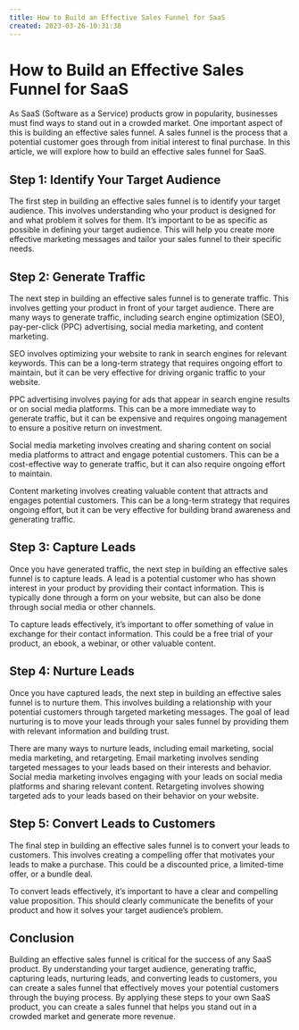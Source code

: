 ```yaml
---
title: How to Build an Effective Sales Funnel for SaaS 
created: 2023-03-26-10:31:38
---
```


# How to Build an Effective Sales Funnel for SaaS

As SaaS (Software as a Service) products grow in popularity, businesses must find ways to stand out in a crowded market. One important aspect of this is building an effective sales funnel. A sales funnel is the process that a potential customer goes through from initial interest to final purchase. In this article, we will explore how to build an effective sales funnel for SaaS.

## Step 1: Identify Your Target Audience

The first step in building an effective sales funnel is to identify your target audience. This involves understanding who your product is designed for and what problem it solves for them. It’s important to be as specific as possible in defining your target audience. This will help you create more effective marketing messages and tailor your sales funnel to their specific needs.

## Step 2: Generate Traffic

The next step in building an effective sales funnel is to generate traffic. This involves getting your product in front of your target audience. There are many ways to generate traffic, including search engine optimization (SEO), pay-per-click (PPC) advertising, social media marketing, and content marketing.

SEO involves optimizing your website to rank in search engines for relevant keywords. This can be a long-term strategy that requires ongoing effort to maintain, but it can be very effective for driving organic traffic to your website.

PPC advertising involves paying for ads that appear in search engine results or on social media platforms. This can be a more immediate way to generate traffic, but it can be expensive and requires ongoing management to ensure a positive return on investment.

Social media marketing involves creating and sharing content on social media platforms to attract and engage potential customers. This can be a cost-effective way to generate traffic, but it can also require ongoing effort to maintain.

Content marketing involves creating valuable content that attracts and engages potential customers. This can be a long-term strategy that requires ongoing effort, but it can be very effective for building brand awareness and generating traffic.

## Step 3: Capture Leads

Once you have generated traffic, the next step in building an effective sales funnel is to capture leads. A lead is a potential customer who has shown interest in your product by providing their contact information. This is typically done through a form on your website, but can also be done through social media or other channels.

To capture leads effectively, it’s important to offer something of value in exchange for their contact information. This could be a free trial of your product, an ebook, a webinar, or other valuable content.

## Step 4: Nurture Leads

Once you have captured leads, the next step in building an effective sales funnel is to nurture them. This involves building a relationship with your potential customers through targeted marketing messages. The goal of lead nurturing is to move your leads through your sales funnel by providing them with relevant information and building trust.

There are many ways to nurture leads, including email marketing, social media marketing, and retargeting. Email marketing involves sending targeted messages to your leads based on their interests and behavior. Social media marketing involves engaging with your leads on social media platforms and sharing relevant content. Retargeting involves showing targeted ads to your leads based on their behavior on your website.

## Step 5: Convert Leads to Customers

The final step in building an effective sales funnel is to convert your leads to customers. This involves creating a compelling offer that motivates your leads to make a purchase. This could be a discounted price, a limited-time offer, or a bundle deal.

To convert leads effectively, it’s important to have a clear and compelling value proposition. This should clearly communicate the benefits of your product and how it solves your target audience’s problem.

## Conclusion

Building an effective sales funnel is critical for the success of any SaaS product. By understanding your target audience, generating traffic, capturing leads, nurturing leads, and converting leads to customers, you can create a sales funnel that effectively moves your potential customers through the buying process. By applying these steps to your own SaaS product, you can create a sales funnel that helps you stand out in a crowded market and generate more revenue.
